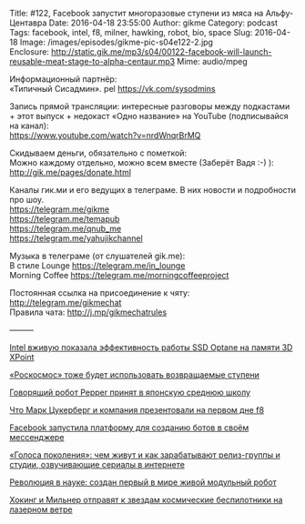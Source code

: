 Title: #122, Facebook запустит многоразовые ступени из мяса на Альфу-Центавра
Date: 2016-04-18 23:55:00
Author: gikme
Category: podcast
Tags: facebook, intel, f8, milner, hawking, robot, bio, space
Slug: 2016-04-18
Image: /images/episodes/gikme-pic-s04e122-2.jpg  
Enclosure: http://static.gik.me/mp3/s04/00122-facebook-will-launch-reusable-meat-stage-to-alpha-centaur.mp3
Mime: audio/mpeg


Информационный партнёр:  
«Типичный Сисадмин».  pel
<https://vk.com/sysodmins>

Запись прямой трансляции: интересные разговоры между подкастами + этот выпуск + недокаст «Одно название» на YouTube (подписывайся на канал):  
<https://www.youtube.com/watch?v=nrdWnqrBrMQ>

Скидываем деньги, обязательно с пометкой:  
Можно каждому отдельно, можно всем вместе (Заберёт Вадя :-) ):  
<http://gik.me/pages/donate.html>

Каналы гик.ми и его ведущих в телеграме. В них новости и подробности про шоу.  
<https://telegram.me/gikme>  
<https://telegram.me/temapub>  
<https://telegram.me/qnub_me>  
<https://telegram.me/yahujikchannel>

Музыка в телеграме (от слушателей gik.me):  
В стиле Lounge <https://telegram.me/in_lounge>  
Morning Coffee <https://telegram.me/morningcoffeeproject>

Постоянная ссылка на присоединение к чяту: <http://telegram.me/gikmechat>  
Правила чата: <http://j.mp/gikmechatrules>

———

[Intel вживую показала эффективность работы SSD Optane на памяти 3D XPoint](http://www.3dnews.ru/931525/?feed)

[«Роскосмос» тоже будет использовать возвращаемые ступени](https://geektimes.ru/post/274190/)

[Говорящий робот Pepper принят в японскую среднюю школу](https://lenta.ru/news/2016/04/13/pepper/)

[Что Марк Цукерберг и компания презентовали на первом дне f8](https://megamozg.ru/post/25512/)

[Facebook запустила платформу для созданию ботов в своём мессенджере](https://vc.ru/n/fb-messenger-bots)

[«Голоса поколения»: чем живут и как зарабатывают релиз-группы и студии, озвучивающие сериалы в интернете](http://knife.media/russian-voicework/)

[Революция в науке: создан первый в мире живой модульный робот](https://hi-tech.mail.ru/news/oscar-the-modular-body/)

[Хокинг и Мильнер отправят к звездам космические беспилотники на лазерном ветре](https://nplus1.ru/news/2016/04/12/hawking-secret)

